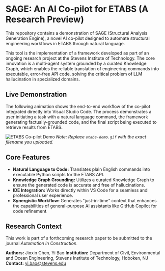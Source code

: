# SAGE: An AI Co-pilot for ETABS (A Research Preview)

This repository contains a demonstration of SAGE (Structural Analysis Generation Engine), a novel AI co-pilot designed to automate structural engineering workflows in ETABS through natural language.

This tool is the implementation of a framework developed as part of an ongoing research project at the Stevens Institute of Technology. The core innovation is a multi-agent system grounded by a curated Knowledge Graph, which enables the reliable translation of engineering commands into executable, error-free API code, solving the critical problem of LLM hallucination in specialized domains.

## Live Demonstration

The following animation shows the end-to-end workflow of the co-pilot integrated directly into Visual Studio Code. The process demonstrates a user initiating a task with a natural language command, the framework generating factually-grounded code, and the final script being executed to retrieve results from ETABS.

![ETABS Co-pilot Demo](etabs-demo.gif)
*Note: Replace `etabs-demo.gif` with the exact filename you uploaded.*

## Core Features

-   **Natural Language to Code:** Translates plain English commands into executable Python scripts for the ETABS API.
-   **Knowledge Graph Grounding:** Utilizes a curated Knowledge Graph to ensure the generated code is accurate and free of hallucinations.
-   **IDE Integration:** Works directly within VS Code for a seamless and professional user experience.
-   **Synergistic Workflow:** Generates "just-in-time" context that enhances the capabilities of general-purpose AI assistants like GitHub Copilot for code refinement.

## Research Context

This work is part of a forthcoming research paper to be submitted to the journal *Automation in Construction*.

**Authors:** Jinxin Chen, Yi Bao
**Institution:** Department of Civil, Environmental and Ocean Engineering, Stevens Institute of Technology, Hoboken, NJ
**Contact:** yi.bao@stevens.edu
